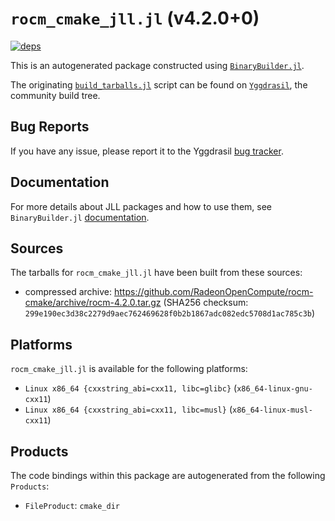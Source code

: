 # `rocm_cmake_jll.jl` (v4.2.0+0)

[![deps](https://juliahub.com/docs/rocm_cmake_jll/deps.svg)](https://juliahub.com/ui/Packages/rocm_cmake_jll/TKOq5?page=2)

This is an autogenerated package constructed using [`BinaryBuilder.jl`](https://github.com/JuliaPackaging/BinaryBuilder.jl).

The originating [`build_tarballs.jl`](https://github.com/JuliaPackaging/Yggdrasil/blob/44a1bc90674881642b887e173fe27f72fef28aa1/R/rocm_cmake/rocm_cmake@4.2.0/build_tarballs.jl) script can be found on [`Yggdrasil`](https://github.com/JuliaPackaging/Yggdrasil/), the community build tree.

## Bug Reports

If you have any issue, please report it to the Yggdrasil [bug tracker](https://github.com/JuliaPackaging/Yggdrasil/issues).

## Documentation

For more details about JLL packages and how to use them, see `BinaryBuilder.jl` [documentation](https://docs.binarybuilder.org/stable/jll/).

## Sources

The tarballs for `rocm_cmake_jll.jl` have been built from these sources:

* compressed archive: https://github.com/RadeonOpenCompute/rocm-cmake/archive/rocm-4.2.0.tar.gz (SHA256 checksum: `299e190ec3d38c2279d9aec762469628f0b2b1867adc082edc5708d1ac785c3b`)

## Platforms

`rocm_cmake_jll.jl` is available for the following platforms:

* `Linux x86_64 {cxxstring_abi=cxx11, libc=glibc}` (`x86_64-linux-gnu-cxx11`)
* `Linux x86_64 {cxxstring_abi=cxx11, libc=musl}` (`x86_64-linux-musl-cxx11`)

## Products

The code bindings within this package are autogenerated from the following `Products`:

* `FileProduct`: `cmake_dir`
